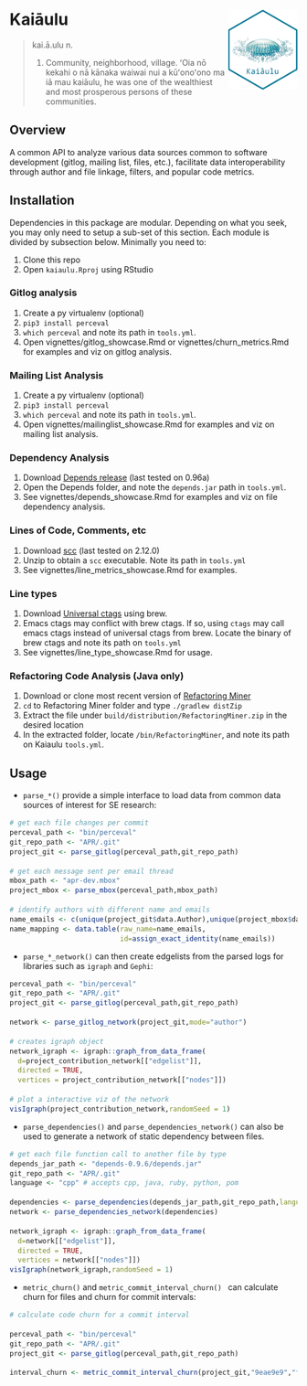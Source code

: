 # Kaiāulu <a href="https://github.com/sailuh/kaiaulu"><img src="man/figures/logo.png" align="right" height="140" /></a>

> kai.ā.ulu
> n.
> 1. Community, neighborhood, village. ʻOia nō kekahi o nā kānaka waiwai nui a kūʻonoʻono ma iā mau kaiāulu, he was one of the wealthiest and most prosperous persons of these communities.

## Overview

A common API to analyze various data sources common to software development (gitlog, mailing list, files, etc.), facilitate data interoperability through author and file linkage, filters, and popular code metrics. 

## Installation 

Dependencies in this package are modular. Depending on what you seek, you may only need to setup a sub-set of this section. Each module is divided by subsection below. Minimally you need to:

 1. Clone this repo 
 2. Open `kaiaulu.Rproj` using RStudio
 
### Gitlog analysis 

 1. Create a py virtualenv (optional)
 2. `pip3 install perceval`
 3. `which perceval` and note its path in `tools.yml`.
 4. Open vignettes/gitlog_showcase.Rmd or vignettes/churn_metrics.Rmd for examples and viz on gitlog analysis. 
 
### Mailing List Analysis

 1. Create a py virtualenv (optional)
 2. `pip3 install perceval`
 3. `which perceval` and note its path in `tools.yml`.
 4. Open vignettes/mailinglist_showcase.Rmd for examples and viz on mailing list analysis. 
 
### Dependency Analysis 

 1. Download [Depends release](https://github.com/multilang-depends/depends/releases/) (last tested on 0.96a)
 2. Open the Depends folder, and note the `depends.jar` path in `tools.yml`. 
 3. See vignettes/depends_showcase.Rmd for examples and viz on file dependency analysis.  
 
### Lines of Code, Comments, etc

 1. Download [scc](https://github.com/boyter/scc/releases) (last tested on 2.12.0)
 2. Unzip to obtain a `scc` executable. Note its path in `tools.yml`
 3. See vignettes/line_metrics_showcase.Rmd for examples.
 
### Line types 

 1. Download [Universal ctags](https://github.com/universal-ctags/ctags/blob/master/docs/osx.rst) using brew. 
 2. Emacs ctags may conflict with brew ctags. If so, using `ctags` may call emacs ctags instead of universal ctags from brew. Locate the binary of brew ctags and note its path on `tools.yml`
 3. See vignettes/line_type_showcase.Rmd for usage.
 
### Refactoring Code Analysis (Java only)
 1. Download or clone most recent version of [Refactoring Miner](https://github.com/tsantalis/RefactoringMiner#running-refactoringminer-from-the-command-line)
 2. `cd` to Refactoring Miner folder and type `./gradlew distZip`
 3. Extract the file under `build/distribution/RefactoringMiner.zip` in the desired location
 4. In the extracted folder, locate `/bin/RefactoringMiner`, and note its path on Kaiaulu `tools.yml`.

## Usage 

 * `parse_*()` provide a simple interface to load data from common data sources of interest for SE research:

```r
# get each file changes per commit
perceval_path <- "bin/perceval"
git_repo_path <- "APR/.git"
project_git <- parse_gitlog(perceval_path,git_repo_path)

# get each message sent per email thread
mbox_path <- "apr-dev.mbox"
project_mbox <- parse_mbox(perceval_path,mbox_path)

# identify authors with different name and emails
name_emails <- c(unique(project_git$data.Author),unique(project_mbox$data.From))
name_mapping <- data.table(raw_name=name_emails,
                           id=assign_exact_identity(name_emails))
```

 * `parse_*_network()` can then create edgelists from the parsed logs for libraries such as `igraph` and `Gephi`:

```r
perceval_path <- "bin/perceval"
git_repo_path <- "APR/.git"
project_git <- parse_gitlog(perceval_path,git_repo_path)

network <- parse_gitlog_network(project_git,mode="author")

# creates igraph object
network_igraph <- igraph::graph_from_data_frame(
  d=project_contribution_network[["edgelist"]],
  directed = TRUE, 
  vertices = project_contribution_network[["nodes"]])

# plot a interactive viz of the network                      
visIgraph(project_contribution_network,randomSeed = 1)
```

 * `parse_dependencies()` and `parse_dependencies_network()` can also be used to generate a network of static dependency between files. 

```r
# get each file function call to another file by type
depends_jar_path <- "depends-0.9.6/depends.jar"
git_repo_path <- "APR/.git"
language <- "cpp" # accepts cpp, java, ruby, python, pom

dependencies <- parse_dependencies(depends_jar_path,git_repo_path,language=language)   
network <- parse_dependencies_network(dependencies)

network_igraph <- igraph::graph_from_data_frame(
  d=network[["edgelist"]], 
  directed = TRUE, 
  vertices = network[["nodes"]])
visIgraph(network_igraph,randomSeed = 1)
```

 * `metric_churn()` and `metric_commit_interval_churn() ` can calculate churn for files and churn for commit intervals:

```r
# calculate code churn for a commit interval

perceval_path <- "bin/perceval"
git_repo_path <- "APR/.git"
project_git <- parse_gitlog(perceval_path,git_repo_path)

interval_churn <- metric_commit_interval_churn(project_git,"9eae9e9","f1d2d56")
```
